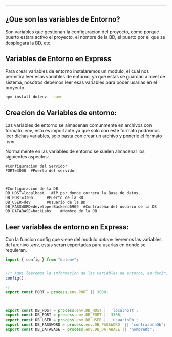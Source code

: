 
---
## ¿Que son las variables de Entorno?

Son variables que gestionan la configuracion del proyecto, como porque puerto estara activo el proyecto, el nombre de la BD, el puerto por el que se desplegara la BD, etc.

## Variables de Entorno en Express
Para crear variables de entorno instalaremos un modulo, el cual nos permitira leer esas variables de entorno, ya que estas se guardan a nivel de sistema, nosotros debemos leer esas variables para poder usarlas en el proyecto.

```bash
npm install dotenv --save
```

## Creacion de Variables de entorno:
Las variables de entorno se almacenan comunmente en archivos con formato *.env*, esto es importante ya que solo con este formato podremos leer dichas variables, solo basta con crear un archivo y ponerle el formato *.env*.

Normalmente en las variables de entorno se suelen almacenar los siguientes aspectos:
```env
#Configuracion del Servidor
PORT=3000  #Puerto del servidor



#Configuracion de la DB
DB_HOST=localhost   #IP por donde correra la Base de datos.
DB_PORT=3306      #Puerto de la BD
DB_USER=dev       #Usuario de la BD
DB_PASSWORD=developerBackend6969  #Contraseña del usuario de la DB
DB_DATABASE=hackLabs    #Nombre de la DB
```

## Leer variables de entorno en Express:
Con la funcion config que viene del modulo *dotenv* leeremos las variables del archivo *.env*, estas seran exportadas para usarlas en donde se requieran.

```js
import { config } from "dotenv";


//* Aqui leeremos la informacion de las variables de entorno, es decir, del archivo .env
config();

//
export const PORT = process.env.PORT || 3000;



export const DB_HOST = process.env.DB_HOST || 'localhost';
export const DB_PORT = process.env.DB_PORT || 3306;
export const DB_USER = process.env.DB_USER || 'usuarioDb';
export const DB_PASSWORD = process.env.DB_PASSWORD  || 'contraseñaDb';
export const DB_DATABASE = process.env.DB_DATABASE || 'nombreDb';

```